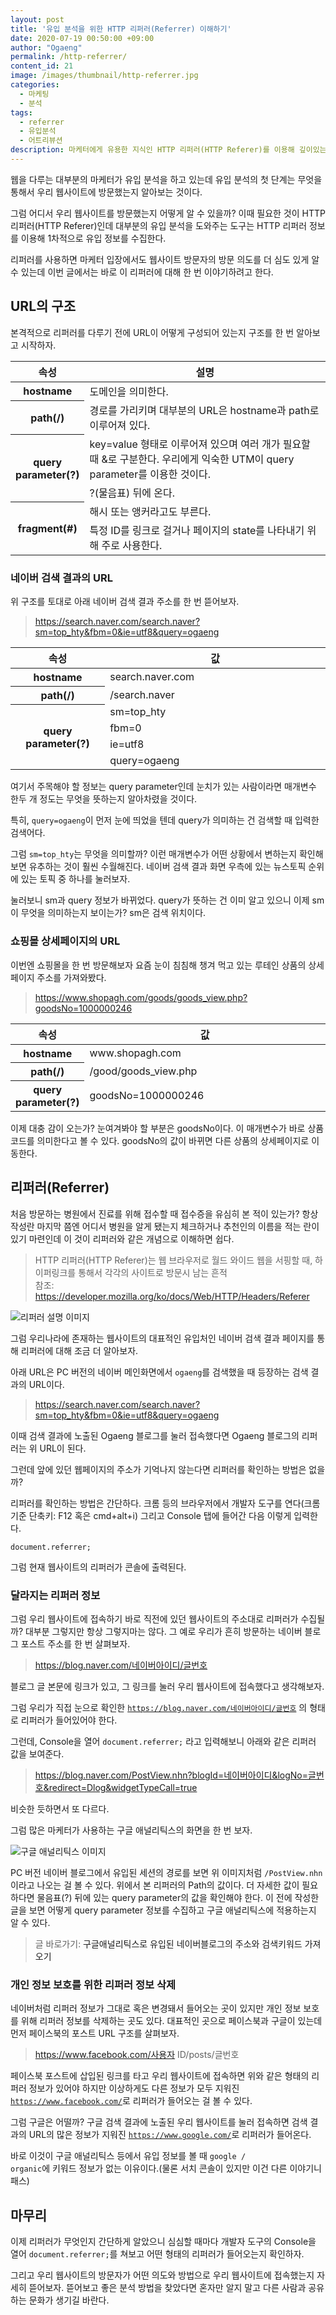 ```yaml
---
layout: post
title: '유입 분석을 위한 HTTP 리퍼러(Referrer) 이해하기'
date: 2020-07-19 00:50:00 +09:00
author: "Ogaeng"
permalink: /http-referrer/
content_id: 21
image: /images/thumbnail/http-referrer.jpg
categories:
  - 마케팅
  - 분석
tags:
  - referrer
  - 유입분석
  - 어트리뷰션
description: 마케터에게 유용한 지식인 HTTP 리퍼러(HTTP Referer)를 이용해 깊이있는 유입 분석을 시작하고 웹사이트 방문자의 의도 이해하기
---
```


웹을 다루는 대부분의 마케터가 유입 분석을 하고 있는데 유입 분석의 첫 단계는 무엇을 통해서 우리 웹사이트에 방문했는지 알아보는 것이다.

그럼 어디서 우리 웹사이트를 방문했는지 어떻게 알 수 있을까? 이때 필요한 것이 HTTP 리퍼러(HTTP Referer)인데 대부분의 유입 분석을 도와주는 도구는 HTTP 리퍼러 정보를 이용해 1차적으로 유입 정보를 수집한다.

리퍼러를 사용하면 마케터 입장에서도 웹사이트 방문자의 방문 의도를 더 심도 있게 알 수 있는데 이번 글에서는 바로 이 리퍼러에 대해 한 번 이야기하려고 한다.

## URL의 구조 ##
본격적으로 리퍼러를 다루기 전에 URL이 어떻게 구성되어 있는지 구조를 한 번 알아보고 시작하자.

<table>
  <thead>
    <th style="width:20%">속성</th>
    <th>설명</th>
  </thead>
  <tbody>
    <tr>
      <th>
        hostname
      </th>
      <td>
        도메인을 의미한다.
      </td>
    </tr>
    <tr>
      <th>
        path(/)
      </th>
      <td>
        경로를 가리키며 대부분의 URL은 hostname과 path로 이루어져 있다.
      </td>
    </tr>
    <tr>
      <th rowspan="2">
        query parameter(?)
      </th>
      <td>
        key=value 형태로 이루어져 있으며 여러 개가 필요할 때 &로 구분한다. 우리에게 익숙한 UTM이 query parameter를 이용한 것이다.
      </td>
    </tr>
    <tr>
      <td>
        ?(물음표) 뒤에 온다.
      </td>
    </tr>
    <tr>
      <th rowspan="2">
        fragment(#)
      </th>
      <td>
        해시 또는 앵커라고도 부른다.
      </td>
    </tr>
    <tr>
      <td>
        특정 ID를 링크로 걸거나 페이지의 state를 나타내기 위해 주로 사용한다.
      </td>
    </tr>
  </tbody>
</table>

### 네이버 검색 결과의 URL ###

위 구조를 토대로 아래 네이버 검색 결과 주소를 한 번 뜯어보자.
> https://search.naver.com/search.naver?sm=top_hty&fbm=0&ie=utf8&query=ogaeng

<table>
  <thead>
    <th style="width:30%">속성</th>
    <th>값</th>
  </thead>
  <tbody>
    <tr>
      <th>
        hostname
      </th>
      <td>
        search.naver.com
      </td>
    </tr>
    <tr>
      <th>
        path(/)
      </th>
      <td>
        /search.naver
      </td>
    </tr>
    <tr>
      <th rowspan="4">
        query parameter(?)
      </th>
      <td>
        sm=top_hty
      </td>
    </tr>
    <tr>
      <td>
        fbm=0
      </td>
    </tr>
    <tr>
      <td>
        ie=utf8
      </td>
    </tr>
    <tr>
      <td>
        query=ogaeng
      </td>
    </tr>
  </tbody>
</table>

여기서 주목해야 할 정보는 query parameter인데 눈치가 있는 사람이라면 매개변수 한두 개 정도는 무엇을 뜻하는지 알아차렸을 것이다.

특히, <code>query=ogaeng</code>이 먼저 눈에 띄었을 텐데 query가 의미하는 건 검색할 때 입력한 검색어다.

그럼 <code>sm=top_hty</code>는 무엇을 의미할까? 이런 매개변수가 어떤 상황에서 변하는지 확인해보면 유추하는 것이 훨씬 수월해진다.
네이버 검색 결과 화면 우측에 있는 뉴스토픽 순위에 있는 토픽 중 하나를 눌러보자.

눌러보니 sm과 query 정보가 바뀌었다. query가 뜻하는 건 이미 알고 있으니 이제 sm이 무엇을 의미하는지 보이는가? sm은 검색 위치이다.

### 쇼핑몰 상세페이지의 URL ###

이번엔 쇼핑몰을 한 번 방문해보자 요즘 눈이 침침해 챙겨 먹고 있는 루테인 상품의 상세페이지 주소를 가져와봤다.

> https://www.shopagh.com/goods/goods_view.php?goodsNo=1000000246

<table>
  <thead>
    <th style="width:20%">속성</th>
    <th>값</th>
  </thead>
  <tbody>
    <tr>
      <th>
        hostname
      </th>
      <td>
        www.shopagh.com
      </td>
    </tr>
    <tr>
      <th>
        path(/)
      </th>
      <td>
        /good/goods_view.php
      </td>
    </tr>
    <tr>
      <th>
        query parameter(?)
      </th>
      <td>
        goodsNo=1000000246
      </td>
    </tr>
  </tbody>
</table>

이제 대충 감이 오는가? 눈여겨봐야 할 부분은 goodsNo이다. 이 매개변수가 바로 상품코드를 의미한다고 볼 수 있다. goodsNo의 값이 바뀌면 다른 상품의 상세페이지로 이동한다.

## 리퍼러(Referrer) ##
처음 방문하는 병원에서 진료를 위해 접수할 때 접수증을 유심히 본 적이 있는가? 항상 작성란 마지막 쯤엔 어디서 병원을 알게 됐는지 체크하거나 추천인의 이름을 적는 란이 있기 마련인데 이 것이 리퍼러와 같은 개념으로 이해하면 쉽다.

> HTTP 리퍼러(HTTP Referer)는 웹 브라우저로 월드 와이드 웹을 서핑할 때, 하이퍼링크를 통해서 각각의 사이트로 방문시 남는 흔적<br>참조: <a onclick="window.open('https://developer.mozilla.org/ko/docs/Web/HTTP/Headers/Referer', '_blank');">https://developer.mozilla.org/ko/docs/Web/HTTP/Headers/Referer</a>

![리퍼러 설명 이미지](/images/post/21/01-referrer-desc.jpg)

그럼 우리나라에 존재하는 웹사이트의 대표적인 유입처인 네이버 검색 결과 페이지를 통해 리퍼러에 대해 조금 더 알아보자.

아래 URL은 PC 버전의 네이버 메인화면에서 <code>ogaeng</code>를 검색했을 때 등장하는 검색 결과의 URL이다.

> https://search.naver.com/search.naver?sm=top_hty&fbm=0&ie=utf8&query=ogaeng

이때 검색 결과에 노출된 Ogaeng 블로그를 눌러 접속했다면 Ogaeng 블로그의 리퍼러는 위 URL이 된다.

그런데 앞에 있던 웹페이지의 주소가 기억나지 않는다면 리퍼러를 확인하는 방법은 없을까?

리퍼러를 확인하는 방법은 간단하다. 크롬 등의 브라우저에서 개발자 도구를 연다(크롬 기준 단축키: F12 혹은 cmd+alt+i) 그리고 Console 탭에 들어간 다음 이렇게 입력한다.

`document.referrer;`

그럼 현재 웹사이트의 리퍼러가 콘솔에 출력된다.

### 달라지는 리퍼러 정보 ###
그럼 우리 웹사이트에 접속하기 바로 직전에 있던 웹사이트의 주소대로 리퍼러가 수집될까?
대부분 그렇지만 항상 그렇지마는 않다. 그 예로 우리가 흔히 방문하는 네이버 블로그 포스트 주소를 한 번 살펴보자.

> https://blog.naver.com/네이버아이디/글번호

블로그 글 본문에 링크가 있고, 그 링크를 눌러 우리 웹사이트에 접속했다고 생각해보자.

그럼 우리가 직접 눈으로 확인한 <code>https://blog.naver.com/네이버아이디/글번호</code> 의 형태로 리퍼러가 들어있어야 한다.

그런데, Console을 열어 <code>document.referrer;</code> 라고 입력해보니 아래와 같은 리퍼러 값을 보여준다.

> https://blog.naver.com/PostView.nhn?blogId=네이버아이디&logNo=글번호&redirect=Dlog&widgetTypeCall=true

비슷한 듯하면서 또 다르다.

그럼 많은 마케터가 사용하는 구글 애널리틱스의 화면을 한 번 보자.

![구글 애널리틱스 이미지](/images/post/11/ga-referral-report-01.png)

PC 버전 네이버 블로그에서 유입된 세션의 경로를 보면 위 이미지처럼 <code>/PostView.nhn</code> 이라고 나오는 걸 볼 수 있다. 위에서 본 리퍼러의 Path의 값이다. 더 자세한 값이 필요하다면 물음표(?) 뒤에 있는 query parameter의 값을 확인해야 한다. 이 전에 작성한 글을 보면 어떻게 query parameter 정보를 수집하고 구글 애널리틱스에 적용하는지 알 수 있다.

> 글 바로가기: <a onclick="window.open('https://ogaeng.com/googleanalytics-naver-blog/', '_blank');">구글애널리틱스로 유입된 네이버블로그의 주소와 검색키워드 가져오기</a>

### 개인 정보 보호를 위한 리퍼러 정보 삭제 ###
네이버처럼 리퍼러 정보가 그대로 혹은 변경돼서 들어오는 곳이 있지만 개인 정보 보호를 위해 리퍼러 정보를 삭제하는 곳도 있다. 대표적인 곳으로 페이스북과 구글이 있는데 먼저 페이스북의 포스트 URL 구조를 살펴보자.

> https://www.facebook.com/사용자 ID/posts/글번호

페이스북 포스트에 삽입된 링크를 타고 우리 웹사이트에 접속하면 위와 같은 형태의 리퍼러 정보가 있어야 하지만 이상하게도 다른 정보가 모두 지워진 <code>https://www.facebook.com/</code>로 리퍼러가 들어오는 걸 볼 수 있다.

그럼 구글은 어떨까? 구글 검색 결과에 노출된 우리 웹사이트를 눌러 접속하면 검색 결과의 URL의 많은 정보가 지워진 <code>https://www.google.com/</code>로 리퍼러가 들어온다.

바로 이것이 구글 애널리틱스 등에서 유입 정보를 볼 때 <code>google / organic</code>에 키워드 정보가 없는 이유이다.(물론 서치 콘솔이 있지만 이건 다른 이야기니 패스)

## 마무리 ##
이제 리퍼러가 무엇인지 간단하게 알았으니 심심할 때마다 개발자 도구의 Console을 열어 <code>document.referrer;</code>를 쳐보고 어떤 형태의 리퍼러가 들어오는지 확인하자.

그리고 우리 웹사이트의 방문자가 어떤 의도와 방법으로 우리 웹사이트에 접속했는지 자세히 뜯어보자. 뜯어보고 좋은 분석 방법을 찾았다면 혼자만 알지 말고 다른 사람과 공유하는 문화가 생기길 바란다.
